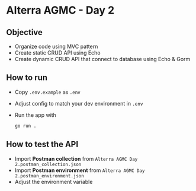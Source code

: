 # Alterra AGMC - Day 2

## Objective

- Organize code using MVC pattern
- Create static CRUD API using Echo
- Create dynamic CRUD API that connect to database using Echo & Gorm

## How to run

- Copy `.env.example` as `.env`
- Adjust config to match your dev environment in `.env`
- Run the app with
  
  ```bash
  go run .
  ```

## How to test the API

- Import **Postman collection** from  `Alterra AGMC Day 2.postman_collection.json` 
- Import **Postman environment** from  `Alterra AGMC Day 2.postman_environment.json`
- Adjust the environment variable